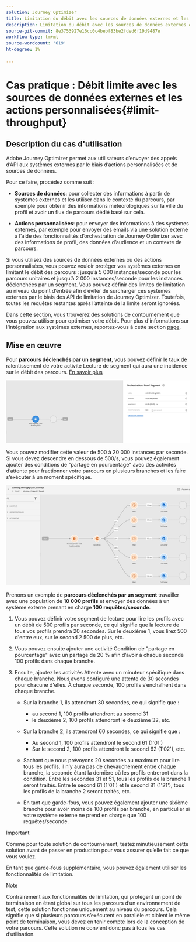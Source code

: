 ```yaml
---
solution: Journey Optimizer
title: Limitation du débit avec les sources de données externes et les actions personnalisées
description: Limitation du débit avec les sources de données externes et les actions personnalisées
source-git-commit: 8e3753927e16cc0c4bebf83be2fded6f19d9487e
workflow-type: tm+mt
source-wordcount: '619'
ht-degree: 1%

---
```



# Cas pratique : Débit limite avec les sources de données externes et les actions personnalisées{#limit-throughput}

## Description du cas d&#39;utilisation

Adobe Journey Optimizer permet aux utilisateurs d’envoyer des appels d’API aux systèmes externes par le biais d’actions personnalisées et de sources de données.

Pour ce faire, procédez comme suit :

* **Sources de données**: pour collecter des informations à partir de systèmes externes et les utiliser dans le contexte du parcours, par exemple pour obtenir des informations météorologiques sur la ville du profil et avoir un flux de parcours dédié basé sur cela.

* **Actions personnalisées**: pour envoyer des informations à des systèmes externes, par exemple pour envoyer des emails via une solution externe à l’aide des fonctionnalités d’orchestration de Journey Optimizer avec des informations de profil, des données d’audience et un contexte de parcours.

Si vous utilisez des sources de données externes ou des actions personnalisées, vous pouvez vouloir protéger vos systèmes externes en limitant le débit des parcours : jusqu’à 5 000 instances/seconde pour les parcours unitaires et jusqu’à 2 000 instances/seconde pour les instances déclenchées par un segment. Vous pouvez définir des limites de limitation au niveau du point d’entrée afin d’éviter de surcharger ces systèmes externes par le biais des API de limitation de Journey Optimizer. Toutefois, toutes les requêtes restantes après l’atteinte de la limite seront ignorées.

Dans cette section, vous trouverez des solutions de contournement que vous pouvez utiliser pour optimiser votre débit. Pour plus d&#39;informations sur l&#39;intégration aux systèmes externes, reportez-vous à cette section [page](../configuration/external-systems.md).

## Mise en œuvre

Pour **parcours déclenchés par un segment**, vous pouvez définir le taux de ralentissement de votre activité Lecture de segment qui aura une incidence sur le débit des parcours.  [En savoir plus](../building-journeys/read-segment.md)

![](assets/limit-throughput-1.png)

Vous pouvez modifier cette valeur de 500 à 20 000 instances par seconde. Si vous devez descendre en dessous de 500/s, vous pouvez également ajouter des conditions de &quot;partage en pourcentage&quot; avec des activités d’attente pour fractionner votre parcours en plusieurs branches et les faire s’exécuter à un moment spécifique.

![](assets/limit-throughput-2.png)

Prenons un exemple de **parcours déclenchés par un segment** travailler avec une population de **10 000 profils** et envoyer des données à un système externe prenant en charge **100 requêtes/seconde**.

1. Vous pouvez définir votre segment de lecture pour lire les profils avec un débit de 500 profils par seconde, ce qui signifie que la lecture de tous vos profils prendra 20 secondes. Sur le deuxième 1, vous lirez 500 d&#39;entre eux, sur le second 2 500 de plus, etc.

1. Vous pouvez ensuite ajouter une activité Condition de &quot;partage en pourcentage&quot; avec un partage de 20 % afin d’avoir à chaque seconde 100 profils dans chaque branche.

1. Ensuite, ajoutez les activités Attente avec un minuteur spécifique dans chaque branche. Nous avons configuré une attente de 30 secondes pour chacune d&#39;elles. À chaque seconde, 100 profils s’enchaînent dans chaque branche.

   * Sur la branche 1, ils attendront 30 secondes, ce qui signifie que :
      * au second 1, 100 profils attendront au second 31
      * le deuxième 2, 100 profils attendront le deuxième 32, etc.
   * Sur la branche 2, ils attendront 60 secondes, ce qui signifie que :
      * Au second 1, 100 profils attendront le second 61 (1&#39;01&#39;)
      * Sur le second 2, 100 profils attendront le second 62 (1&#39;02&#39;), etc.
   * Sachant que nous prévoyons 20 secondes au maximum pour lire tous les profils, il n’y aura pas de chevauchement entre chaque branche, la seconde étant la dernière où les profils entreront dans la condition. Entre les secondes 31 et 51, tous les profils de la branche 1 seront traités. Entre le second 61 (1&#39;01&#39;) et le second 81 (1&#39;21&#39;), tous les profils de la branche 2 seront traités, etc.

   * En tant que garde-fous, vous pouvez également ajouter une sixième branche pour avoir moins de 100 profils par branche, en particulier si votre système externe ne prend en charge que 100 requêtes/seconde.



>[!IMPORTANT]
>
>Comme pour toute solution de contournement, testez minutieusement cette solution avant de passer en production pour vous assurer qu’elle fait ce que vous voulez.

En tant que garde-fous supplémentaire, vous pouvez également utiliser les fonctionnalités de limitation.

>[!NOTE]
>
>Contrairement aux fonctionnalités de limitation, qui protègent un point de terminaison en étant global sur tous les parcours d’un environnement de test, cette solution fonctionne uniquement au niveau du parcours. Cela signifie que si plusieurs parcours s’exécutent en parallèle et ciblent le même point de terminaison, vous devez en tenir compte lors de la conception de votre parcours. Cette solution ne convient donc pas à tous les cas d’utilisation.

